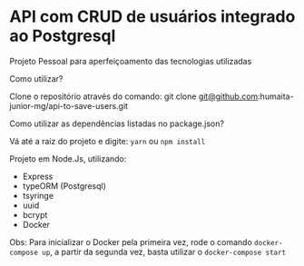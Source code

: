 # API com CRUD de usuários integrado ao Postgresql

Projeto Pessoal para aperfeiçoamento das tecnologias utilizadas

Como utilizar?

Clone o repositório através do comando: git clone git@github.com:humaita-junior-mg/api-to-save-users.git

Como utilizar as dependências listadas no package.json?

Vá até a raiz do projeto e digite: `yarn` ou `npm install`

Projeto em Node.Js, utilizando: 

- Express
- typeORM (Postgresql)
- tsyringe
- uuid
- bcrypt
- Docker

Obs: Para inicializar o Docker pela primeira vez, rode o comando `docker-compose up`, a partir da segunda vez, basta utilizar o `docker-compose start` 

